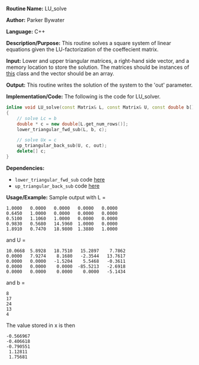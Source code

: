 **Routine Name:** LU_solve

**Author:** Parker Bywater

**Language:** C++

**Description/Purpose:** This routine solves a square system of linear equations given the 
LU-factorization of the coeffecient matrix. 

**Input:** Lower and upper triangular matrices, a right-hand side vector, and a memory location to 
store the solution. The matrices should be instances of [this](./Matrix.cpp) class and the vector 
should be an array.   
 
**Output:** This routine writes the solution of the system to the 'out' parameter.

**Implementation/Code:** The following is the code for LU\_solver.
```C++ 
inline void LU_solve(const Matrix& L, const Matrix& U, const double b[], double out[]) 
{
    // solve Lc = b 
    double * c = new double[L.get_num_rows()]; 
    lower_triangular_fwd_sub(L, b, c); 

    // solve Ux = c
    up_triangular_back_sub(U, c, out);  
    delete[] c; 
}
```
**Dependencies:** 
* `lower_triangular_fwd_sub` code [here](./lower_triangular_fwd_sub.md)
* `up_triangular_back_sub` code [here](./up_triangular_back_sub.md)

**Usage/Example:** Sample output with L = 

    1.0000   0.0000   0.0000   0.0000   0.0000
    0.6450   1.0000   0.0000   0.0000   0.0000
    0.5100   1.1060   1.0000   0.0000   0.0000
    0.9830   0.5680   14.5960  1.0000   0.0000
    1.8910   0.7470   18.9800  1.3880   1.0000

and U = 
        
    10.0668  5.8928   18.7510   15.2897    7.7862
    0.0000   7.9274    8.1680   -2.3544   13.7617
    0.0000   0.0000   -1.5204    5.5468   -0.3611
    0.0000   0.0000    0.0000  -85.5213   -2.6918
    0.0000   0.0000    0.0000    0.0000   -5.1434

and b = 
    
    8
    17
    24
    13
    4
    
The value stored in x is then 

    -0.566967
    -0.406618
    -0.790551
     1.12811
     1.75681

